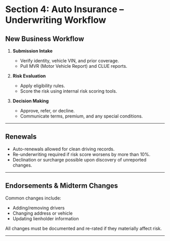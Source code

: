 # Section 4: Auto Insurance – Underwriting Workflow

## New Business Workflow

1. **Submission Intake**
   - Verify identity, vehicle VIN, and prior coverage.
   - Pull MVR (Motor Vehicle Report) and CLUE reports.

2. **Risk Evaluation**
   - Apply eligibility rules.
   - Score the risk using internal risk scoring tools.

3. **Decision Making**
   - Approve, refer, or decline.
   - Communicate terms, premium, and any special conditions.

---

## Renewals

- Auto-renewals allowed for clean driving records.
- Re-underwriting required if risk score worsens by more than 10%.
- Declination or surcharge possible upon discovery of unreported changes.

---

## Endorsements & Midterm Changes

Common changes include:
- Adding/removing drivers
- Changing address or vehicle
- Updating lienholder information

All changes must be documented and re-rated if they materially affect risk.

---


